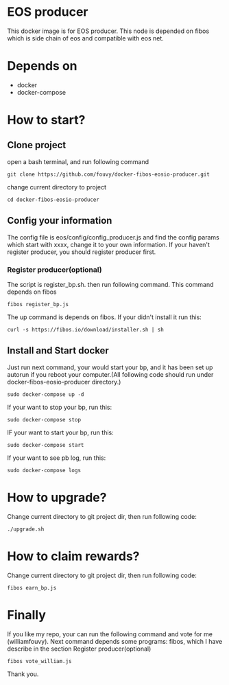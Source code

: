 EOS producer
===
This docker image is for EOS producer. This node is depended on fibos which is side chain of eos and compatible with eos net.
# Depends on
* docker
* docker-compose
# How to start?
## Clone project
open a bash terminal, and run following command
```
git clone https://github.com/fouvy/docker-fibos-eosio-producer.git
```
change current directory to project
```
cd docker-fibos-eosio-producer
```
## Config your information
The config file is eos/config/config_producer.js and find the config params which start with xxxx, change it to your own information. 
If your haven't register producer, you should register producer first.
### Register producer(optional)
The script is register_bp.sh. then run following command. This command depends on fibos
```
fibos register_bp.js
```
The up command is depends on fibos. If your didn't install it run this:
```
curl -s https://fibos.io/download/installer.sh | sh
```
## Install and Start docker
Just run next command, your would start your bp, and it has been set up autorun if you reboot your computer.(All following code should run under docker-fibos-eosio-producer directory.)
```
sudo docker-compose up -d
```
If your want to stop your bp, run this:
```
sudo docker-compose stop
```
IF your want to start your bp, run this:
```
sudo docker-compose start
```
If your want to see pb log, run this:
```
sudo docker-compose logs
```
# How to upgrade?
Change current directory to git project dir, then run following code:
```
./upgrade.sh
```
# How to claim rewards?
Change current directory to git project dir, then run following code:
```
fibos earn_bp.js
```
# Finally
If you like my repo, your can run the following command and vote for me (williamfouvy).  Next command depends some programs: fibos, which I have describe in the section Register producer(optional)
```
fibos vote_william.js
```
Thank you.
